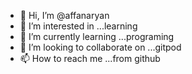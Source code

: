 - 👋 Hi, I’m @affanaryan
- 👀 I’m interested in ...learning
- 🌱 I’m currently learning ...programing
- 💞️ I’m looking to collaborate on ...gitpod
- 📫 How to reach me ...from github

<!---
affanaryan/affanaryan is a ✨ special ✨ repository because its `README.md` (this file) appears on your GitHub profile.
You can click the Preview link to take a look at your changes.
--->
